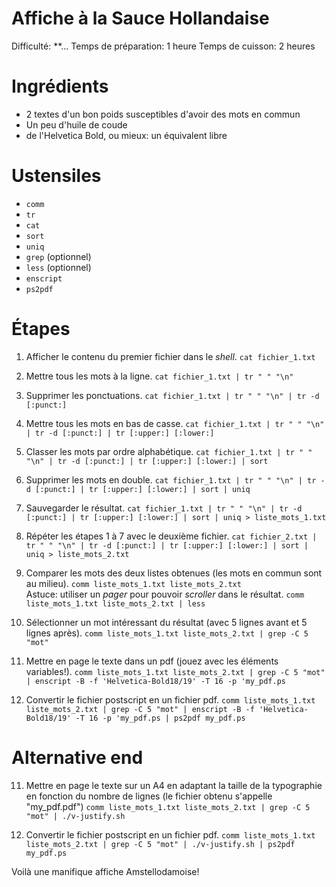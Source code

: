 Affiche à la Sauce Hollandaise
==============================

Difficulté: **...
Temps de préparation: 1 heure
Temps de cuisson: 2 heures


Ingrédients
===========

- 2 textes d'un bon poids susceptibles d'avoir des mots en commun
- Un peu d'huile de coude
- de l'Helvetica Bold, ou mieux: un équivalent libre

Ustensiles
==========

- `comm`
- `tr`
- `cat`
- `sort`
- `uniq`
- `grep` (optionnel)
- `less` (optionnel)
- `enscript`
- `ps2pdf`

Étapes
======

01. Afficher le contenu du premier fichier dans le *shell*.
    `cat fichier_1.txt`

02. Mettre tous les mots à la ligne.
    `cat fichier_1.txt | tr " " "\n"`

03. Supprimer les ponctuations.
    `cat fichier_1.txt | tr " " "\n" | tr -d [:punct:]`

04. Mettre tous les mots en bas de casse.
    `cat fichier_1.txt | tr " " "\n" | tr -d [:punct:] | tr [:upper:] [:lower:]`

05. Classer les mots par ordre alphabétique.
    `cat fichier_1.txt | tr " " "\n" | tr -d [:punct:] | tr [:upper:] [:lower:] | sort`

06. Supprimer les mots en double.
    `cat fichier_1.txt | tr " " "\n" | tr -d [:punct:] | tr [:upper:] [:lower:] | sort | uniq`

07. Sauvegarder le résultat.
    `cat fichier_1.txt | tr " " "\n" | tr -d [:punct:] | tr [:upper:] [:lower:] | sort | uniq > liste_mots_1.txt`

08. Répéter les étapes 1 à 7 avec le deuxième fichier.
    `cat fichier_2.txt | tr " " "\n" | tr -d [:punct:] | tr [:upper:] [:lower:] | sort | uniq > liste_mots_2.txt`

09. Comparer les mots des deux listes obtenues (les mots en commun sont au milieu).
    `comm liste_mots_1.txt liste_mots_2.txt`  
    Astuce: utiliser un *pager* pour pouvoir *scroller* dans le résultat.
    `comm liste_mots_1.txt liste_mots_2.txt | less`

10. Sélectionner un mot intéressant du résultat (avec 5 lignes avant et 5 lignes après).
    `comm liste_mots_1.txt liste_mots_2.txt | grep -C 5 "mot"`

11. Mettre en page le texte dans un pdf (jouez avec les éléments variables!).
    `comm liste_mots_1.txt liste_mots_2.txt | grep -C 5 "mot" | enscript -B -f 'Helvetica-Bold18/19' -T 16 -p 'my_pdf.ps`
    
12. Convertir le fichier postscript en un fichier pdf.
    `comm liste_mots_1.txt liste_mots_2.txt | grep -C 5 "mot" | enscript -B -f 'Helvetica-Bold18/19' -T 16 -p 'my_pdf.ps | ps2pdf my_pdf.ps`


Alternative end
===============

11. Mettre en page le texte sur un A4 en adaptant la taille de la typographie en fonction du nombre de lignes (le fichier obtenu s'appelle "my_pdf.pdf")
    `comm liste_mots_1.txt liste_mots_2.txt | grep -C 5 "mot" | ./v-justify.sh`

12. Convertir le fichier postscript en un fichier pdf.
    `comm liste_mots_1.txt liste_mots_2.txt | grep -C 5 "mot" | ./v-justify.sh | ps2pdf my_pdf.ps`

Voilà une manifique affiche Amstellodamoise!
